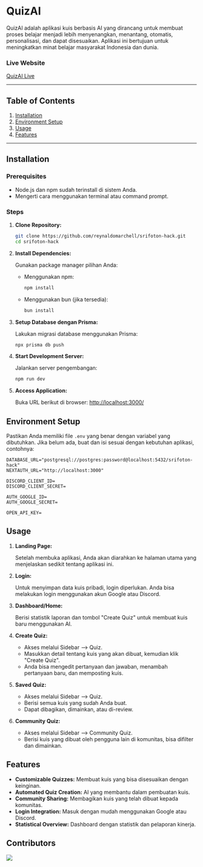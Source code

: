 # QuizAI

QuizAI adalah aplikasi kuis berbasis AI yang dirancang untuk membuat proses belajar menjadi lebih menyenangkan, menantang, otomatis, personalisasi, dan dapat disesuaikan. Aplikasi ini bertujuan untuk meningkatkan minat belajar masyarakat Indonesia dan dunia.

### Live Website

[QuizAI Live](https://quizai.jer.ee/)

---

## Table of Contents

1. [Installation](#installation)
2. [Environment Setup](#environment-setup)
3. [Usage](#usage)
4. [Features](#features)

---

## Installation

### Prerequisites

- Node.js dan npm sudah terinstall di sistem Anda.
- Mengerti cara menggunakan terminal atau command prompt.

### Steps

1. **Clone Repository:**

   ```bash
   git clone https://github.com/reynaldomarchell/srifoton-hack.git
   cd srifoton-hack
   ```

2. **Install Dependencies:**

   Gunakan package manager pilihan Anda:

   - Menggunakan npm:

     ```bash
     npm install
     ```

   - Menggunakan bun (jika tersedia):
     ```bash
     bun install
     ```

3. **Setup Database dengan Prisma:**

   Lakukan migrasi database menggunakan Prisma:

   ```bash
   npx prisma db push
   ```

4. **Start Development Server:**

   Jalankan server pengembangan:

   ```bash
   npm run dev
   ```

5. **Access Application:**

   Buka URL berikut di browser: [http://localhost:3000/](http://localhost:3000/)

## Environment Setup

Pastikan Anda memiliki file `.env` yang benar dengan variabel yang dibutuhkan. Jika belum ada, buat dan isi sesuai dengan kebutuhan aplikasi, contohnya:

```
DATABASE_URL="postgresql://postgres:password@localhost:5432/srifoton-hack"
NEXTAUTH_URL="http://localhost:3000"

DISCORD_CLIENT_ID=
DISCORD_CLIENT_SECRET=

AUTH_GOOGLE_ID=
AUTH_GOOGLE_SECRET=

OPEN_API_KEY=
```

## Usage

1. **Landing Page:**

   Setelah membuka aplikasi, Anda akan diarahkan ke halaman utama yang menjelaskan sedikit tentang aplikasi ini.

2. **Login:**

   Untuk menyimpan data kuis pribadi, login diperlukan. Anda bisa melakukan login menggunakan akun Google atau Discord.

3. **Dashboard/Home:**

   Berisi statistik laporan dan tombol "Create Quiz" untuk membuat kuis baru menggunakan AI.

4. **Create Quiz:**

   - Akses melalui Sidebar --> Quiz.
   - Masukkan detail tentang kuis yang akan dibuat, kemudian klik "Create Quiz".
   - Anda bisa mengedit pertanyaan dan jawaban, menambah pertanyaan baru, dan memposting kuis.

5. **Saved Quiz:**

   - Akses melalui Sidebar --> Quiz.
   - Berisi semua kuis yang sudah Anda buat.
   - Dapat dibagikan, dimainkan, atau di-review.

6. **Community Quiz:**

   - Akses melalui Sidebar --> Community Quiz.
   - Berisi kuis yang dibuat oleh pengguna lain di komunitas, bisa difilter dan dimainkan.

## Features

- **Customizable Quizzes:** Membuat kuis yang bisa disesuaikan dengan keinginan.
- **Automated Quiz Creation:** AI yang membantu dalam pembuatan kuis.
- **Community Sharing:** Membagikan kuis yang telah dibuat kepada komunitas.
- **Login Integration:** Masuk dengan mudah menggunakan Google atau Discord.
- **Statistical Overview:** Dashboard dengan statistik dan pelaporan kinerja.

## Contributors

<a href="https://github.com/reynaldomarchell/srifoton-hack/graphs/contributors">
    <img src="https://contrib.rocks/image?repo=reynaldomarchell/srifoton-hac"/>
</a>
